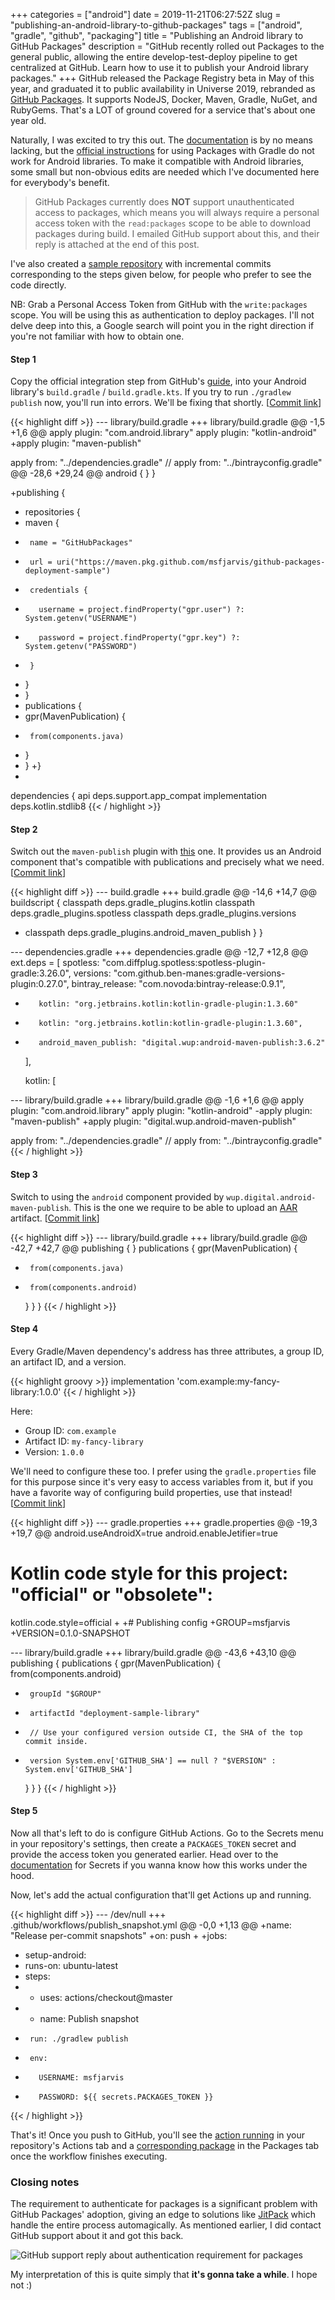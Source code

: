 +++
categories = ["android"]
date = 2019-11-21T06:27:52Z
slug = "publishing-an-android-library-to-github-packages"
tags = ["android", "gradle", "github", "packaging"]
title = "Publishing an Android library to GitHub Packages"
description = "GitHub recently rolled out Packages to the general public, allowing the entire develop-test-deploy pipeline to get centralized at GitHub. Learn how to use it to publish your Android library packages."
+++
GitHub released the Package Registry beta in May of this year, and graduated it to public availability in Universe 2019, rebranded as [GitHub Packages](https://github.com/features/packages "GitHub Packages"). It supports NodeJS, Docker, Maven, Gradle, NuGet, and RubyGems. That's a LOT of ground covered for a service that's about one year old.

Naturally, I was excited to try this out. The [documentation](https://help.github.com/en/github/managing-packages-with-github-packages/about-github-packages) is by no means lacking, but the [official instructions](https://help.github.com/en/github/managing-packages-with-github-packages/configuring-gradle-for-use-with-github-packages) for using Packages with Gradle do not work for Android libraries. To make it compatible with Android libraries, some small but non-obvious edits are needed which I've documented here for everybody's benefit.

> GitHub Packages currently does **NOT** support unauthenticated access to packages, which means you will always require a personal access token with the `read:packages` scope to be able to download packages during build. I emailed GitHub support about this, and their reply is attached at the end of this post.

I've also created a [sample repository](https://github.com/msfjarvis/github-packages-deployment-sample/) with incremental commits corresponding to the steps given below, for people who prefer to see the code directly.

NB: Grab a Personal Access Token from GitHub with the `write:packages` scope. You will be using this as authentication to deploy packages. I'll not delve deep into this, a Google search will point you in the right direction if you're not familiar with how to obtain one.

#### Step 1

Copy the official integration step from GitHub's [guide](https://help.github.com/en/github/managing-packages-with-github-packages/configuring-gradle-for-use-with-github-packages#authenticating-with-a-personal-access-token), into your Android library's `build.gradle` / `build.gradle.kts`. If you try to run `./gradlew publish` now, you'll run into errors. We'll be fixing that shortly. \[[Commit link](https://github.com/msfjarvis/github-packages-deployment-sample/commit/d69235577a1d4345cecb364a3a3d366bf894c5a6)\]

{{< highlight diff >}}
--- library/build.gradle
+++ library/build.gradle
@@ -1,5 +1,6 @@
 apply plugin: "com.android.library"
 apply plugin: "kotlin-android"
+apply plugin: "maven-publish"
 
 apply from: "../dependencies.gradle"
 // apply from: "../bintrayconfig.gradle"
@@ -28,6 +29,24 @@ android {
   }
 }
 
+publishing {
+  repositories {
+    maven {
+      name = "GitHubPackages"
+      url = uri("https://maven.pkg.github.com/msfjarvis/github-packages-deployment-sample")
+      credentials {
+        username = project.findProperty("gpr.user") ?: System.getenv("USERNAME")
+        password = project.findProperty("gpr.key") ?: System.getenv("PASSWORD")
+      }
+    }
+  }
+  publications {
+    gpr(MavenPublication) {
+      from(components.java)
+    }
+  }
+}
+
 dependencies {
   api deps.support.app_compat
   implementation deps.kotlin.stdlib8
{{< / highlight >}}

#### Step 2

Switch out the `maven-publish` plugin with [this](https://github.com/wupdigital/android-maven-publish) one. It provides us an Android component that's compatible with publications and precisely what we need. \[[Commit link](https://github.com/msfjarvis/github-packages-deployment-sample/commit/1452c4a0c15d394b73dc3384f02834788dfe1bda)\]

{{< highlight diff >}}
--- build.gradle
+++ build.gradle
@@ -14,6 +14,7 @@ buildscript {
     classpath deps.gradle_plugins.kotlin
     classpath deps.gradle_plugins.spotless
     classpath deps.gradle_plugins.versions
+    classpath deps.gradle_plugins.android_maven_publish
   }
 }
 
--- dependencies.gradle
+++ dependencies.gradle
@@ -12,7 +12,8 @@ ext.deps = [
         spotless: "com.diffplug.spotless:spotless-plugin-gradle:3.26.0",
         versions: "com.github.ben-manes:gradle-versions-plugin:0.27.0",
         bintray_release: "com.novoda:bintray-release:0.9.1",
-        kotlin: "org.jetbrains.kotlin:kotlin-gradle-plugin:1.3.60"
+        kotlin: "org.jetbrains.kotlin:kotlin-gradle-plugin:1.3.60",
+        android_maven_publish: "digital.wup:android-maven-publish:3.6.2"
     ],
 
     kotlin: [

--- library/build.gradle
+++ library/build.gradle
@@ -1,6 +1,6 @@
 apply plugin: "com.android.library"
 apply plugin: "kotlin-android"
-apply plugin: "maven-publish"
+apply plugin: "digital.wup.android-maven-publish"
 
 apply from: "../dependencies.gradle"
 // apply from: "../bintrayconfig.gradle"
{{< / highlight >}}

#### Step 3

Switch to using the `android` component provided by `wup.digital.android-maven-publish`. This is the one we require to be able to upload an [AAR](https://developer.android.com/studio/projects/android-library) artifact. \[[Commit link](https://github.com/msfjarvis/github-packages-deployment-sample/commit/7cc6fcd6ffa5774433bce76ac6929435dbbb77cc)\]

{{< highlight diff >}}
--- library/build.gradle
+++ library/build.gradle
@@ -42,7 +42,7 @@ publishing {
   }
   publications {
     gpr(MavenPublication) {
-      from(components.java)
+      from(components.android)
     }
   }
 }
{{< / highlight >}}

#### Step 4

Every Gradle/Maven dependency's address has three attributes, a group ID, an artifact ID, and a version.

{{< highlight groovy >}}
implementation 'com.example:my-fancy-library:1.0.0'
{{< / highlight >}}

Here:

* Group ID: `com.example`
* Artifact ID: `my-fancy-library`
* Version: `1.0.0`

We'll need to configure these too. I prefer using the `gradle.properties` file for this purpose since it's very easy to access variables from it, but if you have a favorite way of configuring build properties, use that instead! \[[Commit link](https://github.com/msfjarvis/github-packages-deployment-sample/commit/cee74a5e0b3b76d1d7a2d4eb9636d80fb1db49d6)\]

{{< highlight diff >}}
--- gradle.properties
+++ gradle.properties
@@ -19,3 +19,7 @@ android.useAndroidX=true
 android.enableJetifier=true
 # Kotlin code style for this project: "official" or "obsolete":
 kotlin.code.style=official
+
+# Publishing config
+GROUP=msfjarvis
+VERSION=0.1.0-SNAPSHOT

--- library/build.gradle
+++ library/build.gradle
@@ -43,6 +43,10 @@ publishing {
   publications {
     gpr(MavenPublication) {
       from(components.android)
+      groupId "$GROUP"
+      artifactId "deployment-sample-library"
+      // Use your configured version outside CI, the SHA of the top commit inside.
+      version System.env['GITHUB_SHA'] == null ? "$VERSION" : System.env['GITHUB_SHA']
     }
   }
 }
{{< / highlight >}}

#### Step 5

Now all that's left to do is configure GitHub Actions. Go to the Secrets menu in your repository's settings, then create a `PACKAGES_TOKEN` secret and provide the access token you generated earlier. Head over to the [documentation](https://help.github.com/en/actions/automating-your-workflow-with-github-actions/creating-and-using-encrypted-secrets#creating-encrypted-secrets) for Secrets if you wanna know how this works under the hood.

Now, let's add the actual configuration that'll get Actions up and running.

{{< highlight diff >}}
--- /dev/null
+++ .github/workflows/publish_snapshot.yml
@@ -0,0 +1,13 @@
+name: "Release per-commit snapshots"
+on: push
+
+jobs:
+  setup-android:
+    runs-on: ubuntu-latest
+    steps:
+    - uses: actions/checkout@master
+    - name: Publish snapshot
+      run: ./gradlew publish
+      env:
+        USERNAME: msfjarvis
+        PASSWORD: ${{ secrets.PACKAGES_TOKEN }}
{{< / highlight >}}

That's it! Once you push to GitHub, you'll see the [action running](https://github.com/msfjarvis/github-packages-deployment-sample/commit/42e1f6609bf9f2abe8e181296a57d86df648b4d4/checks?check_suite_id=322323808) in your repository's Actions tab and a [corresponding package](https://github.com/msfjarvis/github-packages-deployment-sample/packages/60429) in the Packages tab once the workflow finishes executing.

### Closing notes

The requirement to authenticate for packages is a significant problem with GitHub Packages' adoption, giving an edge to solutions like [JitPack](https://jitpack.io) which handle the entire process automagically. As mentioned earlier, I did contact GitHub support about it and got this back.

![GitHub support reply about authentication requirement for packages](/uploads/github_packages_support_response.png)

My interpretation of this is quite simply that **it's gonna take a while**. I hope not :)